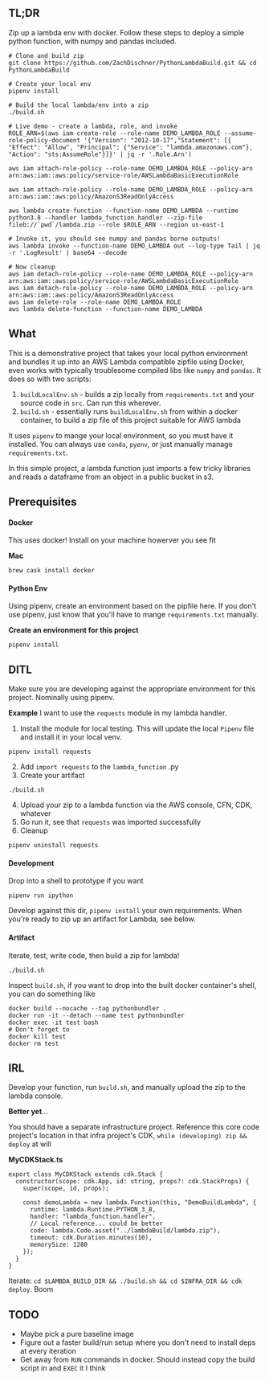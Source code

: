 ## TL;DR
Zip up a lambda env with docker. Follow these steps to deploy a simple python function, with numpy and pandas included.

```
# Clone and build zip
git clone https://github.com/ZachDischner/PythonLambdaBuild.git && cd PythonLambdaBuild

# Create your local env
pipenv install

# Build the local lambda/env into a zip
./build.sh

# Live demo - create a lambda, role, and invoke
ROLE_ARN=$(aws iam create-role --role-name DEMO_LAMBDA_ROLE --assume-role-policy-document '{"Version": "2012-10-17","Statement": [{ "Effect": "Allow", "Principal": {"Service": "lambda.amazonaws.com"}, "Action": "sts:AssumeRole"}]}' | jq -r '.Role.Arn')

aws iam attach-role-policy --role-name DEMO_LAMBDA_ROLE --policy-arn arn:aws:iam::aws:policy/service-role/AWSLambdaBasicExecutionRole

aws iam attach-role-policy --role-name DEMO_LAMBDA_ROLE --policy-arn arn:aws:iam::aws:policy/AmazonS3ReadOnlyAccess

aws lambda create-function --function-name DEMO_LAMBDA --runtime python3.8 --handler lambda_function.handler --zip-file fileb://`pwd`/lambda.zip --role $ROLE_ARN --region us-east-1

# Invoke it, you should see numpy and pandas borne outputs!
aws lambda invoke --function-name DEMO_LAMBDA out --log-type Tail | jq -r '.LogResult' | base64 --decode

# Now cleanup
aws iam detach-role-policy --role-name DEMO_LAMBDA_ROLE --policy-arn arn:aws:iam::aws:policy/service-role/AWSLambdaBasicExecutionRole
aws iam detach-role-policy --role-name DEMO_LAMBDA_ROLE --policy-arn arn:aws:iam::aws:policy/AmazonS3ReadOnlyAccess
aws iam delete-role --role-name DEMO_LAMBDA_ROLE
aws lambda delete-function --function-name DEMO_LAMBDA
```

## What
This is a demonstrative project that takes your local python environment and bundles it up into an AWS Lambda compatible zipfile using Docker, even works with typically troublesome compiled libs like `numpy` and `pandas`. It does so with two scripts:
1. `buildLocalEnv.sh` - builds a zip locally from `requirements.txt` and your source code in `src`. Can run this wherever.
2. `build.sh` - essentially runs `buildLocalEnv.sh` from within a docker container, to build a zip file of this project suitable for AWS lambda

It uses `pipenv` to mange your local environment, so you must have it installed. You can always use `conda`, `pyenv`, or just manually manage `requirements.txt`.

In this simple project, a lambda function just imports a few tricky libraries and reads a dataframe from an object in a public bucket in s3.

## Prerequisites

#### Docker
This uses docker! Install on your machine howerver you see fit

**Mac**
```
brew cask install docker
```

#### Python Env
Using pipenv, create an environment based on the pipfile here. If you don't use pipenv, just know that you'll have to mange `requirements.txt` manually.

**Create an environment for this project**
```
pipenv install
```

## DITL
Make sure you are developing against the appropriate environment for this project. Nominally using pipenv.

**Example** I want to use the `requests` module in my lambda handler.

1. Install the module for local testing. This will update the local `Pipenv` file and install it in your local venv.
```
pipenv install requests
```

2. Add `import requests` to the `lambda_function` .py
3. Create your artifact
```
./build.sh
```
4. Upload your zip to a lambda function via the AWS console, CFN, CDK, whatever
5. Go run it, see that `requests` was imported successfully
6. Cleanup
```
pipenv uninstall requests
```

#### Development
Drop into a shell to prototype if you want
```
pipenv run ipython
```

Develop against this dir, `pipenv install` your own requirements. When you're ready to zip up an artifact for Lambda, see below. 

#### Artifact
Iterate, test, write code, then build a zip for lambda!

```
./build.sh
```

Inspect `build.sh`, if you want to drop into the built docker container's shell, you can do something like

```
docker build --nocache --tag pythonbundler .
docker run -it --detach --name test pythonbundler
docker exec -it test bash
# Don't forget to 
docker kill test
docker rm test
```

## IRL
Develop your function, run `build.sh`, and manually upload the zip to the lambda console. 

**Better yet**...

You should have a separate infrastructure project. Reference this core code project's location in that infra project's CDK, `while (developing) zip && deploy` at will

**MyCDKStack.ts**
```
export class MyCDKStack extends cdk.Stack {
  constructor(scope: cdk.App, id: string, props?: cdk.StackProps) {
    super(scope, id, props);

    const demoLambda = new lambda.Function(this, "DemoBuildLambda", {
      runtime: lambda.Runtime.PYTHON_3_8,
      handler: "lambda_function.handler",
      // Local reference... could be better
      code: lambda.Code.asset("../lambdaBuild/lambda.zip"),
      timeout: cdk.Duration.minutes(10),
      memorySize: 1280
    });
  }
}
```

Iterate: `cd $LAMBDA_BUILD_DIR && ./build.sh && cd $INFRA_DIR && cdk deploy`. Boom


## TODO
* Maybe pick a pure baseline image
* Figure out a faster build/run setup where you don't need to install deps at every iteration
* Get away from `RUN` commands in docker. Should instead copy the build script in and `EXEC` it I think
